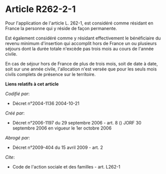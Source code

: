 # Article R262-2-1

Pour l'application de l'article L. 262-1, est considéré comme résidant en France la personne qui y réside de façon
permanente.

Est également considéré comme y résidant effectivement le bénéficiaire du revenu minimum d'insertion qui accomplit hors de
France un ou plusieurs séjours dont la durée totale n'excède pas trois mois au cours de l'année civile.

En cas de séjour hors de France de plus de trois mois, soit de date à date, soit sur une année civile, l'allocation n'est
versée que pour les seuls mois civils complets de présence sur le territoire.

**Liens relatifs à cet article**

_Codifié par_:

  - Décret n°2004-1136 2004-10-21

_Créé par_:

  - Décret n°2006-1197 du 29 septembre 2006 - art. 8 () JORF 30 septembre 2006 en vigueur le 1er octobre 2006

_Abrogé par_:

  - Décret n°2009-404 du 15 avril 2009 - art. 2

_Cite_:

  - Code de l'action sociale et des familles - art. L262-1
